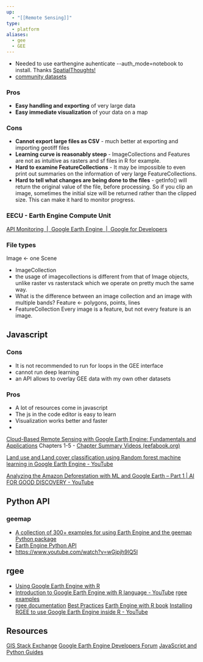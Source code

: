 ```yaml
---
up:
  - "[[Remote Sensing]]"
type:
  - platform
aliases:
  - gee
  - GEE
---
```

- Needed to use earthengine auhenticate --auth_mode=notebook to install. Thanks [SpatialThoughts!](https://courses.spatialthoughts.com/install-gee-python-api.html)
- [community datasets](https://github.com/samapriya/awesome-gee-community-datasets)

### Pros
- **Easy handling and exporting** of very large data
- **Easy immediate visualization** of your data on a map
### Cons
- **Cannot export large files as CSV** - much better at exporting and importing geotiff files
- **Learning curve is reasonably steep** - ImageCollections and Features are not as intuitive as rasters and sf files in R for example.
- **Hard to examine FeatureCollections** - It may be impossible to even print out summaries on the information of very large FeatureCollections.
- **Hard to tell what changes are being done to the files** - getInfo() will return the original value of the file, before processing. So if you clip an image, sometimes the initial size will be returned rather than the clipped size. This can make it hard to monitor progress.

### EECU - Earth Engine Compute Unit
[API Monitoring  |  Google Earth Engine  |  Google for Developers](https://developers.google.com/earth-engine/cloud/api_monitoring#:~:text=An%20EECU%20is%20an%20Earth,online%20%2C%20batch%20%2C%20highvolume%20%5D.)

### File types

Image <- one Scene
- ImageCollection
- the usage of imagecollections is different from that of Image objects, unlike raster vs rasterstack which we operate on pretty much the same way.
- What is the difference between an image collection and an image with multiple bands?
Feature <- polygons, points, lines
- FeatureCollection
Every image is a feature, but not every feature is an image.

## Javascript
### Cons
- It is not recommended to run for loops in the GEE interface
- cannot run deep learning
- an API allows to overlay GEE data with my own other datasets
### Pros
- A lot of resources come in javascript
- The js in the code editor is easy to learn
- Visualization works better and faster
- 


[Cloud-Based Remote Sensing with Google Earth Engine: Fundamentals and Applications](https://www.eefabook.org/go-to-the-book.html) Chapters 1-5
	- [​Chapter Summary Videos (eefabook.org)](https://www.eefabook.org/videos.html)

[Land use and Land cover classification using Random forest machine learning in Google Earth Engine - YouTube](https://www.youtube.com/watch?v=Z-DPRCWWaqg)

[Analyzing the Amazon Deforestation with ML and Google Earth – Part 1 | AI FOR GOOD DISCOVERY - YouTube](https://www.youtube.com/watch?v=C4IU21rjO3k)

## Python API
### geemap
- [A collection of 300+ examples for using Earth Engine and the geemap Python package](https://github.com/giswqs/earthengine-py-examples)
- [Earth Engine Python API](https://developers.google.com/earth-engine/tutorials/community/intro-to-python-api)
- https://www.youtube.com/watch?v=wGjpjh9IQ5I
## rgee
- [Using Google Earth Engine with R](https://www.css.cornell.edu/faculty/dgr2/_static/files/R_html/ex_rgee.html)
- [Introduction to Google Earth Engine with R language - YouTube](https://www.youtube.com/watch?v=SHXuIpjU3YE)
[rgee examples](https://csaybar.github.io/rgee-examples/)
- [rgee documentation](https://r-spatial.github.io/rgee/)
[Best Practices](https://r-spatial.github.io/rgee/articles/rgee03.html)
[Earth Engine with R book](https://r-earthengine.com/rgeebook/)
[Installing RGEE to use Google Earth Engine inside R - YouTube](https://www.youtube.com/watch?v=1-k6wNL2hlo)



## Resources
[GIS Stack Exchange](https://gis.stackexchange.com/questions/tagged/google-earth-engine)
[Google Earth Engine Developers Forum](https://groups.google.com/g/google-earth-engine-developers)
[JavaScript and Python Guides](https://developers.google.com/earth-engine/guides)